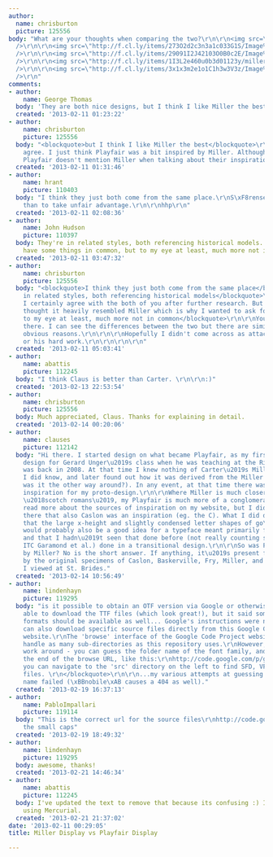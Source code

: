 ```yaml
---
author:
  name: chrisburton
  picture: 125556
body: "What are your thoughts when comparing the two?\r\n\r\n<img src=\"http://f.cl.ly/items/182H312V0P3o2p0a2N1l/playfair-font.png\"
  />\r\n\r\n<img src=\"http://f.cl.ly/items/273O2d2c3n3a1c033G1S/Image%202013-02-10%20at%207.18.14%20PM.png\"
  />\r\n\r\n<img src=\"http://f.cl.ly/items/29091I2J42103O0B0c2E/Image%202013-02-10%20at%207.18.42%20PM.png\"
  />\r\n\r\n<img src=\"http://f.cl.ly/items/1I3L2e460u0b3d01123y/miller-display-J.gif\"
  />\r\n\r\n<img src=\"http://f.cl.ly/items/3x1x3m2e1o1C1h3w3V3z/Image%202013-02-10%20at%207.19.21%20PM.png\"
  />\r\n"
comments:
- author:
    name: George Thomas
  body: 'They are both nice designs, but I think I like Miller the best. '
  created: '2013-02-11 01:23:22'
- author:
    name: chrisburton
    picture: 125556
  body: "<blockquote>but I think I like Miller the best</blockquote>\r\n\r\nDefinitely
    agree. I just think Playfair was a bit inspired by Miller. Although, in the description,
    Playfair doesn't mention Miller when talking about their inspiration. "
  created: '2013-02-11 01:31:46'
- author:
    name: hrant
    picture: 110403
  body: "I think they just both come from the same place.\r\nS\xF8rensen knows better
    than to take unfair advantage.\r\n\r\nhhp\r\n"
  created: '2013-02-11 02:08:36'
- author:
    name: John Hudson
    picture: 110397
  body: They're in related styles, both referencing historical models. Hence they
    have some things in common, but to my eye at least, much more not in common.
  created: '2013-02-11 03:47:32'
- author:
    name: chrisburton
    picture: 125556
  body: "<blockquote>I think they just both come from the same place</blockquote>\r\n\r\n<blockquote>They're
    in related styles, both referencing historical models</blockquote>\r\n\r\nYeah,
    I certainly agree with the both of you after further research. But instantly I
    thought it heavily resembled Miller which is why I wanted to ask for your opinions.\r\n\r\n<blockquote>but
    to my eye at least, much more not in common</blockquote>\r\n\r\nYou're not alone
    there. I can see the differences between the two but there are similarities for
    obvious reasons.\r\n\r\n\r\nHopefully I didn't come across as attacking Claus
    or his hard work.\r\n\r\n\r\n\r\n"
  created: '2013-02-11 05:03:41'
- author:
    name: abattis
    picture: 112245
  body: "I think Claus is better than Carter. \r\n\r\n:)"
  created: '2013-02-13 22:53:54'
- author:
    name: chrisburton
    picture: 125556
  body: Much appreciated, Claus. Thanks for explaining in detail.
  created: '2013-02-14 00:20:06'
- author:
    name: clauses
    picture: 112142
  body: "Hi there. I started design on what became Playfair, as my first stab at typeface
    design for Gerard Unger\u2019s class when he was teaching at the Rietveld. That
    was back in 2008. At that time I knew nothing of Carter\u2019s Miller, only Georgia
    I did know, and later found out how it was derived from the Miller design (or
    was it the other way around?). In any event, at that time there was no particular
    inspiration for my proto-design.\r\n\r\nWhere Miller is much closer to the historical
    \u2018scotch romans\u2019, my Playfair is much more of a conglomerate. You can
    read more about the sources of inspiration on my website, but I did not mention
    there that also Caslon was an inspiration (eg. the C). What I did do was to think
    that the large x-height and slightly condensed letter shapes of go\xFBt hollandais
    would probably also be a good idea for a typeface meant primarily for screens,
    and that I hadn\u2019t seen that done before (not really counting something like
    ITC Garamond et al.) done in a transitional design.\r\n\r\nSo was Playfair inspired
    by Miller? No is the short answer. If anything, it\u2019s present form was inspired
    by the original specimens of Caslon, Baskerville, Fry, Miller, and Wilson which
    I viewed at St. Brides."
  created: '2013-02-14 10:56:49'
- author:
    name: lindenhayn
    picture: 119295
  body: "is it possible to obtain an OTF version via Google or otherwise? I've been
    able to download the TTF files (which look great!), but it said somewhere other
    formats should be available as well... Google's instructions were no help either:\r\n\r\n<blockquote>\r\nYou
    can also download specific source files directly from this Google Code Project
    website.\r\nThe 'browse' interface of the Google Code Project website doesn't
    handle as many sub-directories as this repository uses.\r\nHowever, there is a
    work around - you can guess the folder name of the font family, and add it to
    the end of the browse URL, like this:\r\nhttp://code.google.com/p/googlefontdirectory/source/browse/nobile\r\nNote
    you can navigate to the 'src' directory on the left to find SFD, VFB and OTF source
    files. \r\n</blockquote>\r\n\r\n...my various attempts at guessing the folder
    name failed (\xBBnobile\xAB causes a 404 as well)."
  created: '2013-02-19 16:37:13'
- author:
    name: PabloImpallari
    picture: 119114
  body: "This is the correct url for the source files\r\nhttp://code.google.com/p/googlefontdirectory/source/browse/ofl/playfairdisplay\r\nand\r\nhttp://code.google.com/p/googlefontdirectory/source/browse/ofl/playfairdisplaysc\r\nfor
    the small caps"
  created: '2013-02-19 18:49:32'
- author:
    name: lindenhayn
    picture: 119295
  body: awesome, thanks!
  created: '2013-02-21 14:46:34'
- author:
    name: abattis
    picture: 112245
  body: I've updated the text to remove that because its confusing :) I recommend
    using Mercurial.
  created: '2013-02-21 21:37:02'
date: '2013-02-11 00:29:05'
title: Miller Display vs Playfair Display

---
```

